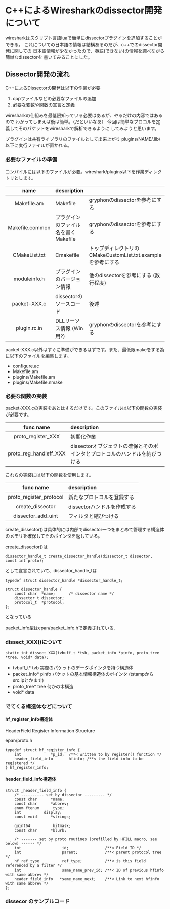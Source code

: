 # C++によるWiresharkのdissector開発について

wiresharkはスクリプト言語luaで簡単にdissectorプラグインを追加することができる。
これについての日本語の情報は結構あるのだが、c++でのdissector開発に関しての
日本語情報が少なかったので、英語(できない)の情報を調べながら簡単なdissectorを
書いてみることにした。



## Dissector開発の流れ

C++によるDissectorの開発は以下の作業が必要

 1. cppファイルなどの必要なファイルの追加
 1. 必要な変数や関数の宣言と定義

wiresharkの仕組みを最低限知っている必要はあるが、やるだけの内容ではあるので
わかってしまえば後は簡単。（だといいなあ）
今回は簡単なプロコルを定義してそのパケットをwiresharkで解析できるように
してみようと思います。

プラグインは共有ライブラリのファイルとして出来上がり
plugins/NAME/.lib/以下に実行ファイルが置かれる。



### 必要なファイルの準備

コンパイルには以下のファイルが必要。wireshark/plugins以下を作業ディレクトリとします。

| name            | description                          |                                                             |
|:---------------:|:-------------------------------------|:------------------------------------------------------------|
| Makefile.am     | Makefile                             | gryphonのdissectorを参考にする                              |
| Makefile.common | プラグインのファイル名を書くMakefile | gryphonのdissectorを参考にする                              |
| CMakeList.txt   | Cmakefile                            | トップディレクトリのCMakeCustomList.txt.exampleを参考にする |
| moduleinfo.h    | プラグインのバージョン情報           | 他のdissectorを参考にする (数行程度)                        |
| packet-XXX.c    | dissectorのソースコード              | 後述                                                        |
| plugin.rc.in    | DLLリーソス情報 (Win用?)             | gryphonのdissectorを参考にする                              |

packet-XXX.c以外はすぐに準備ができるはずです。また、最低限makeをする為に以下のファイルを編集します。

 - configure.ac
 - Makefile.am
 - plugins/Makefile.am
 - plugins/Makefile.nmake


### 必要な関数の実装

packet-XXX.cの実装をあとはするだけです。このファイルは以下の関数の実装が必要です。

| func name              | description                                                                                   |
|:----------------------:|:----------------------------------------------------------------------------------------------|
| proto_register_XXX     | 初期化作業 |
| proto_reg_handleff_XXX | dissectorオブジェクトの確保とそのポインタとプロトコルのハンドルを結びつける           |


これらの実装には以下の関数を使用します。

| func name               | description                                                                   |
|:-----------------------:|:------------------------------------------------------------------------------|
| proto_register_protocol | 新たなプロトコルを登録する  |
| create_dissector        | dissectorハンドルを作成する |
| dissector_add_uint      | フィルタと結びつける |

create_dissector()は具体的には内部でdissector一つをまとめて管理する構造体のメモリを確保してそのポインタを返している。

create_dissector()は
```
dissector_handle_t create_dissector_handle(dissector_t dissector, const int proto);
```
として宣言されていて、dissector_handle_tは
```
typedef struct dissector_handle *dissector_handle_t;

struct dissector_handle {
	const char	*name;		/* dissector name */
	dissector_t	dissector;
	protocol_t	*protocol;
};
```
となっている

packet_info型はepan/packet_info.hで定義されている.


### dissect_XXX()について


```
static int dissect_XXX(tvbuff_t *tvb, packet_info *pinfo, proto_tree *tree, void* data);
```

 - tvbuff_t* tvb 実際のパケットのデータポインタを持つ構造体
 - packet_info* pinfo パケットの基本情報構造体のポインタ (tstampからsrc.ipとかまで)
 - proto_tree* tree  何かの木構造
 - void* data



### でてくる構造体などについて

#### hf_register_info構造体

HeaderField Register Information Structure

epan/proto.h

```
typedef struct hf_register_info {
	int				*p_id;	/**< written to by register() function */
	header_field_info		hfinfo;	/**< the field info to be registered */
} hf_register_info;
```

#### header_field_info構造体

```
struct _header_field_info {
	/* ---------- set by dissector --------- */
	const char		*name;      
	const char		*abbrev;   
	enum ftenum		 type;     
	int			 display;      
	const void		*strings;  

	guint64			 bitmask;    
	const char		*blurb;      

	/* ------- set by proto routines (prefilled by HFILL macro, see below) ------ */
	int				     id;                /**< Field ID */
	int					 parent;            /**< parent protocol tree */
	hf_ref_type			 ref_type;          /**< is this field referenced by a filter */
	int                  same_name_prev_id; /**< ID of previous hfinfo with same abbrev */
	header_field_info	*same_name_next;    /**< Link to next hfinfo with same abbrev */
};
```


### dissecor のサンプルコード

```
```
